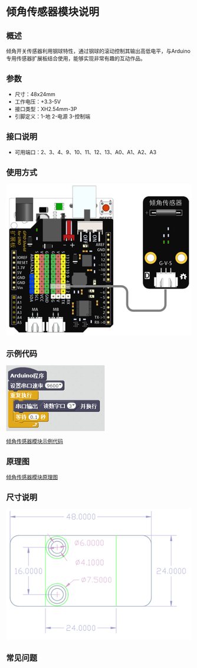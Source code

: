 # 倾角传感器模块说明   

## 概述
倾角开关传感器利用钢球特性，通过钢球的滚动控制其输出高低电平，与Arduino专用传感器扩展板结合使用，能够实现非常有趣的互动作品。

## 参数 
- 尺寸：48x24mm
- 工作电压：+3.3-5V
- 接口类型：XH2.54mm-3P
- 引脚定义：1-地 2-电源 3-控制端

## 接口说明
- 可用端口：2、3、4、9、10、11、12、13、A0、A1、A2、A3

## 使用方式
![](./images/15.png)

## 示例代码
![](./images/46.png)
	
[倾角传感器模块示例代码](http://www.haohaodada.com/show.php?id=956409)

## 原理图
[倾角传感器模块原理图](https://github.com/Haohaodada-official/haohaodada-docs/blob/master/%E5%8E%9F%E7%90%86%E5%9B%BE/%E5%80%BE%E6%96%9C%E5%BC%80%E5%85%B3%E6%A8%A1%E5%9D%97.pdf)

## 尺寸说明
![](./images/01.png)

## 常见问题